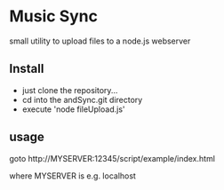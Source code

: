 # Music Sync

small utility to upload files to a node.js webserver

## Install

* just clone the repository...
* cd into the andSync.git directory
* execute 'node fileUpload.js'

## usage

goto http://MYSERVER:12345/script/example/index.html

where MYSERVER is e.g. localhost


